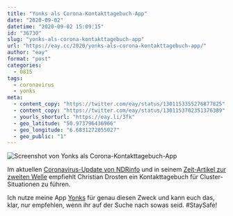 ```yaml
---
title: "Yonks als Corona-Kontakttagebuch-App"
date: "2020-09-02"
datetime: "2020-09-02 15:09:15"
id: "36730"
slug: "yonks-als-corona-kontakttagebuch-app"
url: "https://eay.cc/2020/yonks-als-corona-kontakttagebuch-app/"
author: "eay"
format: "post"
categories:
  - 0815
tags:
  - coronavirus
  - yonks
meta:
  - content_copy: "https://twitter.com/eay/status/1301153355276877825"
  - content_copy: "https://twitter.com/eay/status/1301153702351376389"
  - yourls_shorturl: "https://eay.li/3fk"
  - geo_latitude: "50.973796436966"
  - geo_longitude: "6.6831272055027"
  - geo_public: "1"
---
```


![Screenshot von Yonks als Corona-Kontakttagebuch-App](https://eay.cc/uploads/2020/yonks-corona-kontakttagebuch-app.png)

Im aktuellen [Coronavirus-Update von NDRinfo](https://www.ndr.de/nachrichten/info/54-Eine-Empfehlung-fuer-Herbst,audio739306.html) und in seinem [Zeit-Artikel zur zweiten Welle](https://www.zeit.de/2020/33/corona-zweite-welle-eindaemmung-massnahmen-christian-drosten/komplettansicht) empfiehlt Christian Drosten ein Kontakt­tagebuch für Cluster-Situationen zu führen.

Ich nutze meine App [Yonks](https://yonks.app/) für genau diesen Zweck und kann euch das, klar, nur empfehlen, wenn ihr auf der Suche nach sowas seid. #StaySafe!
